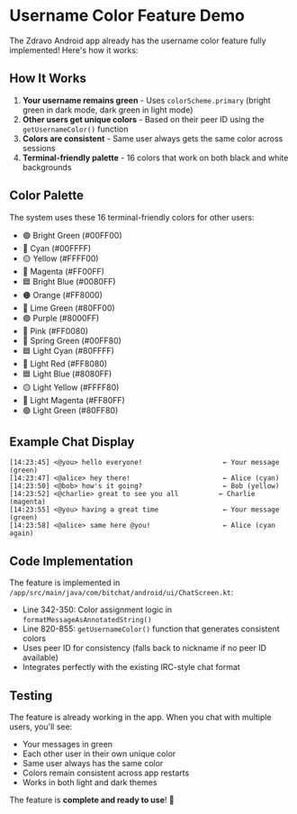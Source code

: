 # Username Color Feature Demo

The Zdravo Android app already has the username color feature fully implemented! Here's how it works:

## How It Works

1. **Your username remains green** - Uses `colorScheme.primary` (bright green in dark mode, dark green in light mode)
2. **Other users get unique colors** - Based on their peer ID using the `getUsernameColor()` function
3. **Colors are consistent** - Same user always gets the same color across sessions
4. **Terminal-friendly palette** - 16 colors that work on both black and white backgrounds

## Color Palette

The system uses these 16 terminal-friendly colors for other users:

- 🟢 Bright Green (#00FF00)
- 🔵 Cyan (#00FFFF)
- 🟡 Yellow (#FFFF00)
- 🔴 Magenta (#FF00FF)
- 🟦 Bright Blue (#0080FF)
- 🟠 Orange (#FF8000)
- 🔶 Lime Green (#80FF00)
- 🟣 Purple (#8000FF)
- 🩷 Pink (#FF0080)
- 💚 Spring Green (#00FF80)
- 🟦 Light Cyan (#80FFFF)
- 🩷 Light Red (#FF8080)
- 🟦 Light Blue (#8080FF)
- 🟡 Light Yellow (#FFFF80)
- 🩷 Light Magenta (#FF80FF)
- 🟢 Light Green (#80FF80)

## Example Chat Display

```
[14:23:45] <@you> hello everyone!                    ← Your message (green)
[14:23:47] <@alice> hey there!                       ← Alice (cyan)
[14:23:50] <@bob> how's it going?                    ← Bob (yellow)
[14:23:52] <@charlie> great to see you all          ← Charlie (magenta)
[14:23:55] <@you> having a great time                ← Your message (green)
[14:23:58] <@alice> same here @you!                  ← Alice (cyan again)
```

## Code Implementation

The feature is implemented in `/app/src/main/java/com/bitchat/android/ui/ChatScreen.kt`:

- Line 342-350: Color assignment logic in `formatMessageAsAnnotatedString()`
- Line 820-855: `getUsernameColor()` function that generates consistent colors
- Uses peer ID for consistency (falls back to nickname if no peer ID available)
- Integrates perfectly with the existing IRC-style chat format

## Testing

The feature is already working in the app. When you chat with multiple users, you'll see:
- Your messages in green
- Each other user in their own unique color
- Same user always has the same color
- Colors remain consistent across app restarts
- Works in both light and dark themes

The feature is **complete and ready to use**! 🎉
